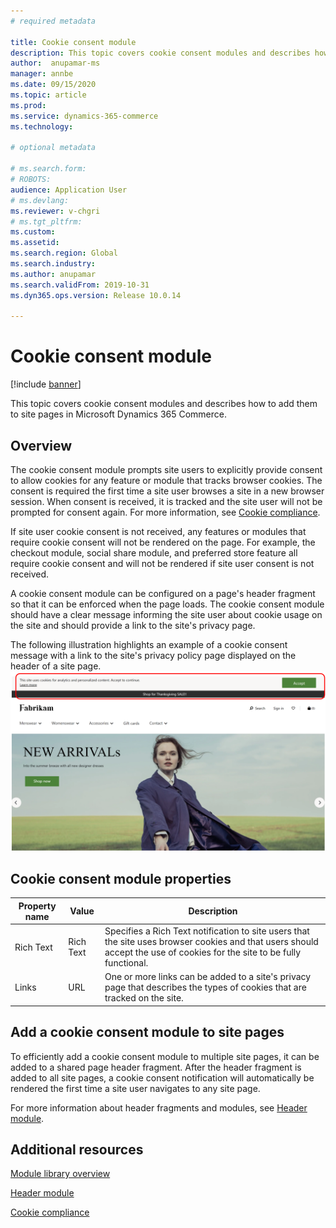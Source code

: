 ```yaml
---
# required metadata

title: Cookie consent module 
description: This topic covers cookie consent modules and describes how to add them to site pages in Microsoft Dynamics 365 Commerce.
author:  anupamar-ms
manager: annbe
ms.date: 09/15/2020
ms.topic: article
ms.prod: 
ms.service: dynamics-365-commerce
ms.technology: 

# optional metadata

# ms.search.form: 
# ROBOTS: 
audience: Application User
# ms.devlang: 
ms.reviewer: v-chgri
# ms.tgt_pltfrm: 
ms.custom: 
ms.assetid: 
ms.search.region: Global
ms.search.industry: 
ms.author: anupamar
ms.search.validFrom: 2019-10-31
ms.dyn365.ops.version: Release 10.0.14

---
```


# Cookie consent module

[!include [banner](includes/banner.md)]

This topic covers cookie consent modules and describes how to add them to site pages in Microsoft Dynamics 365 Commerce.

## Overview

The cookie consent module prompts site users to explicitly provide consent to allow cookies for any feature or module that tracks browser cookies. The consent is required the first time a site user browses a site in a new browser session. When consent is received, it is tracked and the site user will not be prompted for consent again. For more information, see [Cookie compliance](cookie-compliance.md).

If site user cookie consent is not received, any features or modules that require cookie consent will not be rendered on the page. For example, the checkout module, social share module, and preferred store feature all require cookie consent and will not be rendered if site user consent is not received. 

A cookie consent module can be configured on a page's header fragment so that it can be enforced when the page loads. The cookie consent module should have a clear message informing the site user about cookie usage on the site and should provide a link to the site's privacy page.

The following illustration highlights an example of a cookie consent message with a link to the site's privacy policy page displayed on the header of a site page.
![Example of a cookie consent module](./media/ecommerce-cookieconsent.png)

## Cookie consent module properties

| Property name             | Value                 | Description |
|---------------------------|-----------------------|-------------|
| Rich Text                  | Rich Text | Specifies a Rich Text notification to site users that the site uses browser cookies and that users should accept the use of cookies for the site to be fully functional. |
| Links | URL | One or more links can be added to a site's privacy page that describes the types of cookies that are tracked on the site. |

## Add a cookie consent module to site pages

To efficiently add a cookie consent module to multiple site pages, it can be added to a shared page header fragment. After the header fragment is added to all site pages, a cookie consent notification will automatically be rendered the first time a site user navigates to any site page.

For more information about header fragments and modules, see [Header module](author-header-module.md).

## Additional resources

[Module library overview](starter-kit-overview.md)

[Header module](author-header-module.md) 

[Cookie compliance](cookie-compliance.md)
